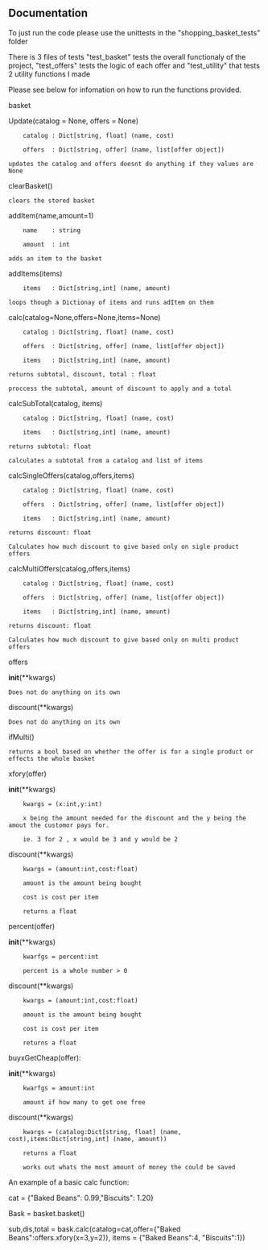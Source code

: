 ## Documentation

To just run the code please use the unittests in the "shopping_basket_tests" folder

There is 3 files of tests "test_basket" tests the overall functionaly of the project, "test_offers" tests the logic of each offer and "test_utility" that tests 2 utility functions I made 

Please see below for infomation on how to run the functions provided. 

basket 

Update(catalog = None, offers = None)

		catalog : Dict[string, float] (name, cost)
		
		offers 	: Dict[string, offer] (name, list[offer object])
		
	updates the catalog and offers doesnt do anything if they values are None
	
clearBasket()

	clears the stored basket
	
addItem(name,amount=1)

		name	: string
		
		amount	: int
		
	adds an item to the basket
	
addItems(items)

		items 	: Dict[string,int] (name, amount)
		
	loops though a Dictionay of items and runs adItem on them
	
calc(catalog=None,offers=None,items=None)

		catalog : Dict[string, float] (name, cost)
		
		offers 	: Dict[string, offer] (name, list[offer object])
		
		items 	: Dict[string,int] (name, amount)
		
	returns subtotal, discount, total : float
	
	proccess the subtotal, amount of discount to apply and a total
	
calcSubTotal(catalog, items)

		catalog : Dict[string, float] (name, cost)
		
		items 	: Dict[string,int] (name, amount)
		
	returns subtotal: float
	
	calculates a subtotal from a catalog and list of items
	
calcSingleOffers(catalog,offers,items)

		catalog : Dict[string, float] (name, cost)
		
		offers 	: Dict[string, offer] (name, list[offer object])
		
		items 	: Dict[string,int] (name, amount)
		
	returns discount: float
	
	Calculates how much discount to give based only on sigle product offers	
	
calcMultiOffers(catalog,offers,items)

		catalog : Dict[string, float] (name, cost)
		
		offers 	: Dict[string, offer] (name, list[offer object])
		
		items 	: Dict[string,int] (name, amount)
		
	returns discount: float
	
	Calculates how much discount to give based only on multi product offers	
	
	
offers

__init__(**kwargs)

	Does not do anything on its own
	
discount(**kwargs)

	Does not do anything on its own
	
ifMulti()

	returns a bool based on whether the offer is for a single product or effects the whole basket

xfory(offer)

__init__(**kwargs)

		kwargs = (x:int,y:int) 
		
		x being the amount needed for the discount and the y being the amout the customor pays for.
		
		ie. 3 for 2 , x would be 3 and y would be 2
		
discount(**kwargs)

		kwargs = (amount:int,cost:float) 
		
		amount is the amount being bought
		
		cost is cost per item
		
		returns a float
		
percent(offer)

__init__(**kwargs)

		kwarfgs = percent:int
		
		percent is a whole number > 0
		
discount(**kwargs)

		kwargs = (amount:int,cost:float) 
		
		amount is the amount being bought
		
		cost is cost per item
		
		returns a float
		
buyxGetCheap(offer):

__init__(**kwargs)

		kwarfgs = amount:int
		
		amount if how many to get one free
		
discount(**kwargs)

		kwargs = (catalog:Dict[string, float] (name, cost),items:Dict[string,int] (name, amount)) 
		
		returns a float
		
		works out whats the most amount of money the could be saved
		
An example of a basic calc function:

cat = {"Baked Beans": 0.99,"Biscuits": 1.20}

Bask = basket.basket()

sub,dis,total = bask.calc(catalog=cat,offer={"Baked Beans":offers.xfory(x=3,y=2)}, items = {"Baked Beans":4, "Biscuits":1})
